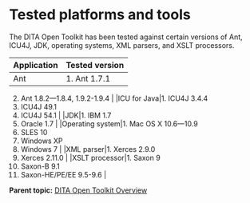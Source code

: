 # Tested platforms and tools

The DITA Open Toolkit has been tested against certain versions of Ant, ICU4J, JDK, operating systems, XML parsers, and XSLT processors.

|Application|Tested version|
|-----------|--------------|
|Ant|1.  Ant 1.7.1
2.  Ant 1.8.2—1.8.4, 1.9.2-1.9.4
|
|ICU for Java|1.  ICU4J 3.4.4
2.  ICU4J 49.1
3.  ICU4J 54.1
|
|JDK|1.  IBM 1.7
2.  Oracle 1.7
|
|Operating system|1.  Mac OS X 10.6—10.9
2.  SLES 10
3.  Windows XP
4.  Windows 7
|
|XML parser|1.  Xerces 2.9.0
2.  Xerces 2.11.0
|
|XSLT processor|1.  Saxon 9
2.  Saxon-B 9.1
3.  Saxon-HE/PE/EE 9.5-9.6
|

**Parent topic:** [DITA Open Toolkit Overview](../user-guide/overview-of-dita-ot.md)

